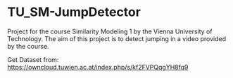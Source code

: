 # TU_SM-JumpDetector
Project for the course Similarity Modeling 1 by the Vienna University of Technology. The aim of this project is to detect jumping in a video provided by the course.

Get Dataset from:
	https://owncloud.tuwien.ac.at/index.php/s/kf2FVPQqgYH8fq9
